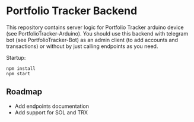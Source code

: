 # Portfolio Tracker Backend

This repository contains server logic for Portfolio Tracker arduino device (see PortfolioTracker-Arduino). You should use this backend with telegram bot (see PortfolioTracker-Bot) as an admin client (to add accounts and transactions) or without by just calling endpoints as you need.

Startup:
```
npm install
npm start
```

## Roadmap

- Add endpoints documentation
- Add support for SOL and TRX
